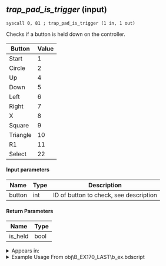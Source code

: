 ## *trap_pad_is_trigger* (input)

`syscall 0, 81 ; trap_pad_is_trigger (1 in, 1 out)`

Checks if a button is held down on the controller.

| Button | Value |
|--------|-------|
| Start  | 1     |
| Circle | 2     |
| Up     | 4     |
| Down   | 5     |
| Left   | 6     |
| Right  | 7     |
| X      | 8     |
| Square | 9     |
| Triangle | 10  |
| R1     | 11    |
| Select | 22    |

#### Input parameters
| Name | Type | Description
|------|------|------------
| button   | int   | ID of button to check, see description


#### Return Parameters
| Name | Type
|------|-----
| is_held   | bool   


<details>
	<summary>Appears in:</summary>
| filename | Entity (obj)
|----------|-------------
| obj\B_EX170_LAST\b_ex.bdscript       | ((B) Xemnas (Final))          
| obj\B_EX170_LAST_LV99\b_ex.bdscript       | ((B99) Xemnas (Final) (Limit Cut The World of Nothing)?)          
| obj\B_EX370\b_ex.bdscript       | ((B) Zexion (Absent Silhouette))          
| obj\B_EX420\b_ex.bdscript       | ((B) Lingering Will)          
| obj\F_HB090\f_hb.bdscript       | ((F) CoR’s whirlwind (jumpable) (HB))          
| obj\F_MU070\f_mu.bdscript       | ((F) Wind ride (Reaction Command) (MU))          
| obj\F_MU070_BOSS\f_mu.bdscript       | ((F) Wind ride (Reaction Command) (BOSS) (MU))          

</details>

<details>
	<summary>Example Usage From obj\B_EX170_LAST\b_ex.bdscript</summary>
```
L1794:
 popToSp 0
 pushFromFSp 0
 gosub 12, L1857
 pushFromFSp 0
 gosub 12, L1937
 jz L1856
 pushImm 8
 syscall 0, 81 ; trap_pad_is_trigger (1 in, 1 out)
 jz L1844
 pushFromPSpVal 208
 memcpyToSp 16, 16
 pushFromPSp 16
 pushImm 4
 add 
 gosub 12, L757
 memcpyToSp 16, 32
 pushFromPSp 32
 syscall 1, 97 ; trap_obj_spec (1 in, 1 out)
 fetchValue 8
 memcpy 0
 pushFromFSp 0
 pushFromPSp 16
 gosub 12, L2013
 jmp L1854
```
</details>


